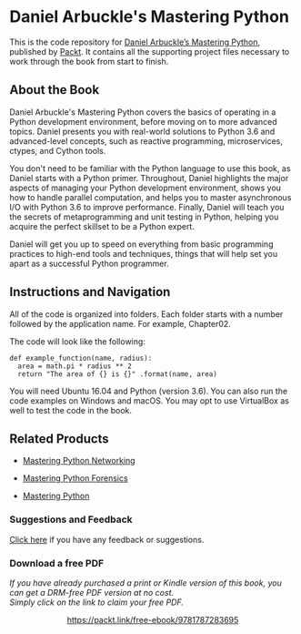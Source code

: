 


# Daniel Arbuckle's Mastering Python

This is the code repository for [Daniel Arbuckle’s Mastering Python](https://www.packtpub.com/application-development/daniel-arbuckle-mastering-python?utm_source=github&utm_medium=repository&utm_campaign=9781787283695), published by [Packt](https://www.packtpub.com/?utm_source=github). It contains all the supporting project files necessary to work through the book from start to finish.

## About the Book
Daniel Arbuckle's Mastering Python covers the basics of operating in a Python development environment, before moving on to more advanced topics. Daniel presents you with real-world solutions to Python 3.6 and advanced-level concepts, such as reactive programming, microservices, ctypes, and Cython tools.

You don't need to be familiar with the Python language to use this book, as Daniel starts with a Python primer. Throughout, Daniel highlights the major aspects of managing your Python development environment, shows you how to handle parallel computation, and helps you to master asynchronous I/O with Python 3.6 to improve performance. Finally, Daniel will teach you the secrets of metaprogramming and unit testing in Python, helping you acquire the perfect skillset to be a Python expert.

Daniel will get you up to speed on everything from basic programming practices to high-end tools and techniques, things that will help set you apart as a successful Python programmer.

## Instructions and Navigation
All of the code is organized into folders. Each folder starts with a number followed by the application name. For example, Chapter02.



The code will look like the following:
```
def example_function(name, radius):
  area = math.pi * radius ** 2
  return "The area of {} is {}" .format(name, area)
```

You will need Ubuntu 16.04 and Python (version 3.6). You can also run the code examples on Windows and macOS.
You may opt to use VirtualBox as well to test the code in the book.

## Related Products

* [Mastering Python Networking](https://www.packtpub.com/networking-and-servers/mastering-python-networking?utm_source=github&utm_medium=repository&utm_campaign=9781784397005)

* [Mastering Python Forensics](https://www.packtpub.com/networking-and-servers/mastering-python-forensics?utm_source=github&utm_medium=repository&utm_campaign=9781783988044)

* [Mastering Python](https://www.packtpub.com/application-development/mastering-python?utm_source=github&utm_medium=repository&utm_campaign=9781785289729)

### Suggestions and Feedback
[Click here](https://docs.google.com/forms/d/e/1FAIpQLSe5qwunkGf6PUvzPirPDtuy1Du5Rlzew23UBp2S-P3wB-GcwQ/viewform) if you have any feedback or suggestions.
### Download a free PDF

 <i>If you have already purchased a print or Kindle version of this book, you can get a DRM-free PDF version at no cost.<br>Simply click on the link to claim your free PDF.</i>
<p align="center"> <a href="https://packt.link/free-ebook/9781787283695">https://packt.link/free-ebook/9781787283695 </a> </p>